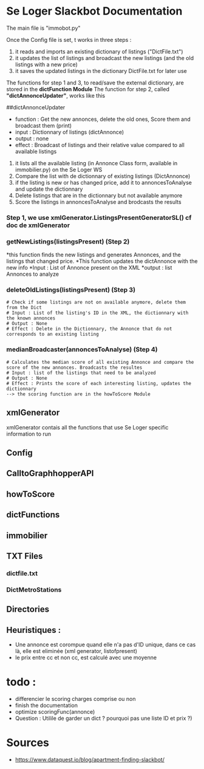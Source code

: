 # Se Loger Slackbot Documentation

The main file is "immobot.py"

Once the Config file is set, t works in three steps :
1. it reads and imports an existing dictionary of listings ("DictFile.txt")
2. it updates the list of listings and broadcast the new listings (and the old listings with a new price)
3. it saves the updated listings in the dictionary DictFile.txt for later use

The functions for step 1 and 3, to read/save the external dictionary, are stored in the **dictFunction Module**
The function for step 2, called **"dictAnnonceUpdater"**, works like this

##dictAnnonceUpdater
* function : Get the new annonces, delete the old ones, Score them and broadcast them (print)
* input : Dictionnary of listings (dictAnnonce)
* output : none
* effect : Broadcast of listings and their relative value compared to all available listings

1. it lists all the available listing (in Annonce Class form, available in immobilier.py) on the Se Loger WS
2. Compare the list with de dictionnary of existing listings (DictAnnonce)
3. if the listing is new or has changed price, add it to annoncesToAnalyse and update the dictionnary
4. Delete listings that are in the dictionnary but not available anymore
5. Score the listings in annoncesToAnalyse and brodcasts the results


### Step 1, we use **xmlGenerator.ListingsPresentGeneratorSL()** cf doc de xmlGenerator

### getNewListings(listingsPresent) (Step 2)
*this function finds the new listings and generates Annonces, and the listings that changed price.
*This function updates the dictAnnonce with the new info
*Input : List of Annonce present on the XML
*output : list Annonces to analyze

### deleteOldListings(listingsPresent) (Step 3)
    # Check if some listings are not on available anymore, delete them from the Dict
    # Input : List of the listing's ID in the XML, the dictionnary with the known annonces
    # Output : None
    # Effect : Delete in the Dictionnary, the Annonce that do not corresponds to an existing listing

### medianBroadcaster(annoncesToAnalyse) (Step 4)
    # Calculates the median score of all existing Annonce and compare the score of the new annonces. Broadcasts the resultes
    # Input : list of the listings that need to be analyzed
    # Output : None
    # Effect : Prints the score of each interesting listing, updates the dictionnary
    --> the scoring function are in the howToScore Module

## xmlGenerator
xmlGenerator contais all the functions that use Se Loger specific information to run

## Config

## CalltoGraphhopperAPI

## howToScore
## dictFunctions
## immobilier

## TXT Files

### dictfile.txt
### DictMetroStations

## Directories

## Heuristiques :
- Une annonce est corompue quand elle n'a pas d'ID unique, dans ce cas là, elle est eliminée (xml generator, listofpresent)
- le prix entre cc et non cc, est calculé avec une moyenne


# todo :
* differencier le scoring charges comprise ou non
* finish the documentation
* optimize scoringFunc(annonce)
* Question : Utilile de garder un dict ? pourquoi pas une liste ID et prix ?)

# Sources
* https://www.dataquest.io/blog/apartment-finding-slackbot/

